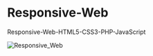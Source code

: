 Responsive-Web
==============

Responsive-Web-HTML5-CSS3-PHP-JavaScript

![Responsive_Web](https://github.com/oliverwreath/Responsive-Web/blob/master/pics/portfolio/Responsive_Web.JPG)
